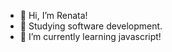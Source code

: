 - 👋 Hi, I’m Renata!
- 👀 Studying software development. 
- 🌱 I’m currently learning javascript!

<!---
renataeleoterio/renataeleoterio is a ✨ special ✨ repository because its `README.md` (this file) appears on your GitHub profile.
You can click the Preview link to take a look at your changes.
--->
